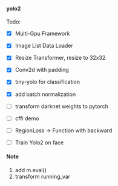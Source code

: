 #### yolo2
Todo:
- [x] Multi-Gpu Framework
- [x] Image List Data Loader
- [x] Resize Transformer, resize to 32x32
- [x] Conv2d with padding
- [x] tiny-yolo for classification
- [x] add batch normalization
- [ ] transform darknet weights to pytorch
- [ ] cffi demo
- [ ] RegionLoss -> Function with backward
- [ ] Train Yolo2 on face


#### Note
1. add m.eval()
2. transform running_var
